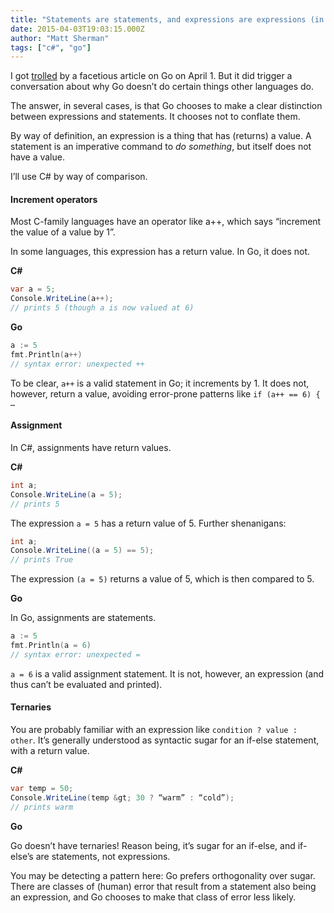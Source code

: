 ```yaml
---
title: "Statements are statements, and expressions are expressions (in Go)"
date: 2015-04-03T19:03:15.000Z
author: "Matt Sherman"
tags: ["c#", "go"]
---
```


I got [trolled](https://twitter.com/clipperhouse/status/583393327757860864) by a facetious article on Go on April 1. But it did trigger a conversation about why Go doesn’t do certain things other languages do.

The answer, in several cases, is that Go chooses to make a clear distinction between expressions and statements. It chooses not to conflate them.

By way of definition, an expression is a thing that has (returns) a value. A statement is an imperative command to _do something_, but itself does not have a value.

I’ll use C# by way of comparison.

#### Increment operators

Most C-family languages have an operator like a++, which says “increment the value of a value by 1”.

In some languages, this expression has a return value. In Go, it does not.

**C#**

```c#
var a = 5;  
Console.WriteLine(a++);  
// prints 5 (though a is now valued at 6)
```

**Go**

```go
a := 5  
fmt.Println(a++)  
// syntax error: unexpected ++
```

To be clear, `a++` is a valid statement in Go; it increments by 1. It does not, however, return a value, avoiding error-prone patterns like `if (a++ == 6) { …`

#### Assignment

In C#, assignments have return values.

**C#**

```c#
int a;  
Console.WriteLine(a = 5);  
// prints 5
```

The expression `a = 5` has a return value of 5. Further shenanigans:

```c#
int a;  
Console.WriteLine((a = 5) == 5);  
// prints True
```

The expression `(a = 5)` returns a value of 5, which is then compared to 5.

**Go**

In Go, assignments are statements.

```go
a := 5  
fmt.Println(a = 6)  
// syntax error: unexpected =
```

`a = 6` is a valid assignment statement. It is not, however, an expression (and thus can’t be evaluated and printed).

#### Ternaries

You are probably familiar with an expression like `condition ? value : other`. It’s generally understood as syntactic sugar for an if-else statement, with a return value.

**C#**

```c#
var temp = 50;  
Console.WriteLine(temp &gt; 30 ? “warm” : “cold”);  
// prints warm
```

**Go**

Go doesn’t have ternaries! Reason being, it’s sugar for an if-else, and if-else’s are statements, not expressions.

You may be detecting a pattern here: Go prefers orthogonality over sugar. There are classes of (human) error that result from a statement also being an expression, and Go chooses to make that class of error less likely.
